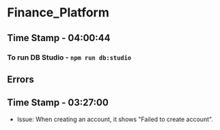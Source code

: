 # Finance_Platform

## Time Stamp - 04:00:44

### To run DB Studio - ``` npm run db:studio ```

## Errors
## Time Stamp - 03:27:00
- Issue: When creating an account, it shows "Failed to create account".